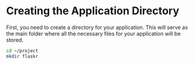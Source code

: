 # Creating the Application Directory

First, you need to create a directory for your application. This will serve as the main folder where all the necessary files for your application will be stored.

```bash
cd ~/project
mkdir flaskr
```
